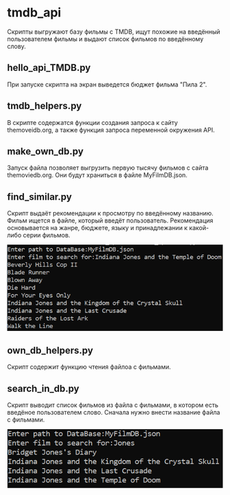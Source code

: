 # tmdb_api

Скрипты выгружают базу фильмы с TMDB, ищут похожие на введённый пользователем фильмы
и выдают список фильмов по введённому слову.

## hello_api_TMDB.py

При запуске скрипта на экран выведется бюджет фильма "Пила 2". 

## tmdb_helpers.py

В скрипте содержатся функции создания запроса к сайту themoveidb.org, 
а также функция запроса переменной окружения API.

## make_own_db.py

Запуск файла позволяет выгрузить первую тысячу фильмов с сайта themoviedb.org.
Они будут храниться в файле MyFilmDB.json.

## find_similar.py

Скрипт выдаёт рекомендации к просмотру по введённому названию. 
Фильм ищется в файле, который введёт пользователь.
Рекомендация основывается на жанре, бюджете, языку и принадлежании к какой-либо серии фильмов.

![Поиск похожих фильмов](find_similar.png)

## own_db_helpers.py

Скрипт содержит функцию чтения файлоа с фильмами.

## search_in_db.py

Скрипт выводит список фильмов из файла с фильмами, в котором есть введёное пользователем слово.
Сначала нужно внести название файла с фильмами.

![Поиск](search_in_db.png)
